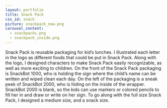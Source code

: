 ```yaml
---
layout: portfolio
title: Snack Pack
css_id: snack
picture: snackpack_new.png
carousel_content:
  - snackpacks.png
  - snackpack_inside.png
---
```

Snack Pack is reusable packaging for kid’s lunches. I illustrated each letter in the logo as different foods that could be put in Snack Pack. Along with the logo, I designed characters to make Snack Pack easily recognizable, as well as more exciting to children. On the front of the Snack Pack packaging is SnackBot 1000, who is holding the sign where the child’s name can be written and wiped clean each day. On the left of the packaging is a sneak peek of SnackBot 2000, who is hiding on the inside of the wrapper. SnackBot 2000 is blank, so the kids can use markers or colored pencils to fill her in and draw or write on her sign. To go along with the full size Snack Pack, I designed a medium size, and a snack size.